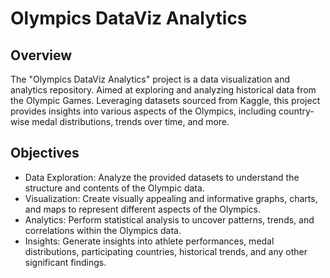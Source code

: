 # Olympics DataViz Analytics

## Overview
The "Olympics DataViz Analytics" project is a data visualization and analytics repository.
Aimed at exploring and analyzing historical data from the Olympic Games.
Leveraging datasets sourced from Kaggle, this project provides insights into various aspects of the Olympics, including country-wise medal distributions, trends over time, and more.

## Objectives
- Data Exploration: Analyze the provided datasets to understand the structure and contents of the Olympic data.
- Visualization: Create visually appealing and informative graphs, charts, and maps to represent different aspects of the Olympics.
- Analytics: Perform statistical analysis to uncover patterns, trends, and correlations within the Olympics data.
- Insights: Generate insights into athlete performances, medal distributions, participating countries, historical trends, and any other significant findings.
